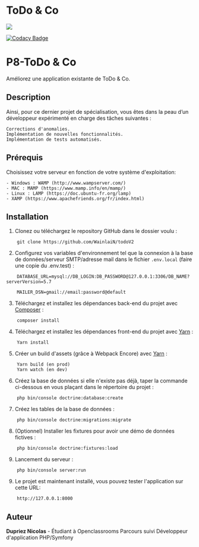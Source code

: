 # ToDo & Co

<a href="https://codeclimate.com/github/WainlaiN/todoV2/maintainability"><img src="https://api.codeclimate.com/v1/badges/038d6d437a52dce7989e/maintainability" /></a>

[![Codacy Badge](https://app.codacy.com/project/badge/Grade/01a1a2b6771f4c3a8d5c8b970635b01f)](https://www.codacy.com/gh/WainlaiN/todoV2/dashboard?utm_source=github.com&amp;utm_medium=referral&amp;utm_content=WainlaiN/todoV2&amp;utm_campaign=Badge_Grade)


# P8-ToDo & Co

Améliorez une application existante de ToDo & Co.

## Description

Ainsi, pour ce dernier projet de spécialisation, vous êtes dans la peau d’un développeur expérimenté en charge des tâches suivantes :
```
Corrections d'anomalies. 
Implémentation de nouvelles fonctionnalités.
Implémentation de tests automatisés.
```

## Prérequis

Choisissez votre serveur en fonction de votre système d'exploitation:

    - Windows : WAMP (http://www.wampserver.com/)
    - MAC : MAMP (https://www.mamp.info/en/mamp/)
    - Linux : LAMP (https://doc.ubuntu-fr.org/lamp)
    - XAMP (https://www.apachefriends.org/fr/index.html)

## Installation
1. Clonez ou téléchargez le repository GitHub dans le dossier voulu :
```
    git clone https://github.com/WainlaiN/todoV2
```
2. Configurez vos variables d'environnement tel que la connexion à la base de données/serveur SMTP/adresse mail dans le fichier `.env.local` (faire une copie du .env.test) :
```
    DATABASE_URL=mysql://DB_LOGIN:DB_PASSWORD@127.0.0.1:3306/DB_NAME?serverVersion=5.7

    MAILER_DSN=gmail://email:password@default
```
3. Téléchargez et installez les dépendances back-end du projet avec [Composer](https://getcomposer.org/download/) :
```
    composer install
```
4. Téléchargez et installez les dépendances front-end du projet avec [Yarn](https://classic.yarnpkg.com/en/docs/install) :
```
    Yarn install
```
5. Créer un build d'assets (grâce à Webpack Encore) avec [Yarn](https://classic.yarnpkg.com/en/docs/install) :
```
    Yarn build (en prod)
    Yarn watch (en dev)
```
6. Créez la base de données si elle n'existe pas déjà, taper la commande ci-dessous en vous plaçant dans le répertoire du projet :
```
    php bin/console doctrine:database:create
```
7. Créez les tables de la base de données :
```
    php bin/console doctrine:migrations:migrate
```

8. (Optionnel) Installer les fixtures pour avoir une démo de données fictives :
```
    php bin/console doctrine:fixtures:load
```
9. Lancement du serveur :
```
    php bin/console server:run
```
9. Le projet est maintenant installé, vous pouvez tester l'application sur cette URL:
```
    http://127.0.0.1:8000
```

## Auteur

**Dupriez Nicolas** - Étudiant à Openclassrooms Parcours suivi Développeur d'application PHP/Symfony